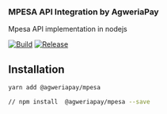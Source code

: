 ### MPESA API Integration by AgweriaPay

Mpesa API  implementation in nodejs

[![Build](https://github.com/agweriapay/mpesa-node/actions/workflows/build.yaml/badge.svg)](https://github.com/agweriapay/mpesa-node/actions/workflows/build.yaml)
[![Release](https://github.com/agweriapay/mpesa-node/actions/workflows/release.yaml/badge.svg)](https://github.com/agweriapay/mpesa-node/actions/workflows/release.yaml)

## Installation

```bash
yarn add @agweriapay/mpesa

// npm install  @agweriapay/mpesa --save
```


